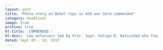 ```yaml
---
layout: post
title: 'Photo story on Bohol Cops in ASG war here commended'
category: headlines
image: true
archive: true
hl-title: 'COMMENDED.'
hl-desc: 'Law enforcers led by P/Sr. Supt. Felipe R. Natividad who fought the bandit Abu Sayyaf Group (ASG) in the middle part this year were commended by the National Police Commission (NAPOLCOM) 7 during the launching of the National Crime Prevention Week at the Bohol Cultural Center last Thursday. Giving the commendations was Atty. Homer Mariano Cabaral, NAPOLCOM 7 regional director assisted by Gov. Edgar M. Chatto, Asec. Gerald Anthony Gonzales and City Mayor Baba Yap. (Photo by PIA-Bohol)'
dated: Sept 03 - 10, 2017
---
```

